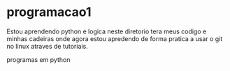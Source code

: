 # programacao1
 Estou aprendendo python e logica
 neste diretorio tera meus codigo e minhas cadeiras
 onde agora estou apredendo de forma pratica a usar
 o git no linux atraves de tutoriais.
 
 programas em python
